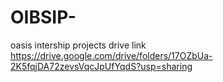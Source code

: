 # OIBSIP-
oasis intership projects 
drive link
https://drive.google.com/drive/folders/17OZbUa-2K5fqjDA72zevsVqcJpUfYqdS?usp=sharing
